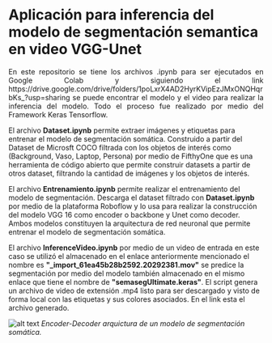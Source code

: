 # Aplicación para inferencia del modelo de segmentación semantica en video VGG-Unet
<p align="justify"> En este repositorio se tiene los archivos .ipynb para ser ejecutados en Google Colab y siguiendo el link https://drive.google.com/drive/folders/1poLxrX4AD2HyrKVipEzJMxONQHqrbKs_?usp=sharing se puede encontrar el modelo y el video para realizar la inferencia del modelo. Todo el proceso fue realizado por medio del Framework Keras Tensorflow.
  
El archivo **Dataset.ipynb** permite extraer imágenes y etiquetas para entrenar el modelo de segmentación somática. Construido a partir del Dataset de Microsft COCO filtrada con los objetos de interés como (Background, Vaso, Laptop, Persona) por medio de FifthyOne que es una herramienta de código abierto que permite construir datasets a partir de otros dataset, filtrando la cantidad de imágenes y los objetos de interés.

El archivo **Entrenamiento.ipynb** permite realizar el entrenamiento del modelo de segmentación. Descarga el dataset filtrado con **Dataset.ipynb** por medio de la plataforma Roboflow y lo usa para realizar la construcción del modelo VGG 16 como encoder o backbone y Unet como decoder. Ambos modelos constituyen la arquitectura de red neuronal que permite entrenar el modelo de segmentación somática. 

El archivo **InferenceVideo.ipynb** por medio de un video de entrada en este caso se utilizó el almacenado en el enlace anteriormente mencionado el nombre es **"_import_61ea45b28b2592.20292381.mov"** se predice la segmentación por medio del modelo también almacenado en el mismo enlace que tiene el nombre de **"semasegUltimate.keras"**. El script genera un archivo de video de extensión .mp4 listo para ser descargado y visto de forma local con las etiquetas y sus colores asociados. En el link esta el archivo generado.

</p>

![alt text](https://divamgupta.com/assets/images/posts/imgseg/image6.png?style=centerme)
*Encoder-Decoder arquictura de un modelo de segmentación somática.*
